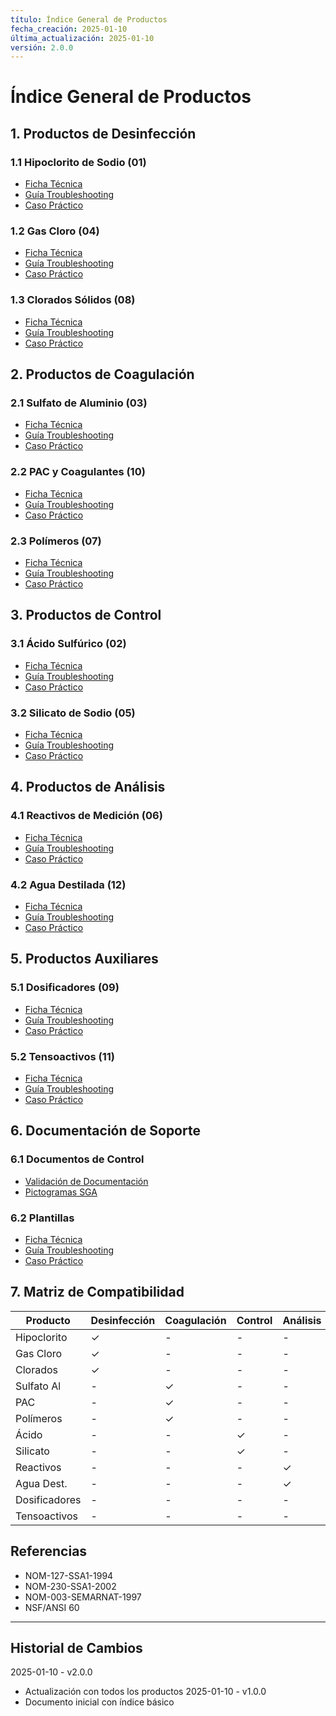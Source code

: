 ```yaml
---
título: Índice General de Productos
fecha_creación: 2025-01-10
última_actualización: 2025-01-10
versión: 2.0.0
---
```


# Índice General de Productos

## 1. Productos de Desinfección

### 1.1 Hipoclorito de Sodio (01)
- [Ficha Técnica](01_hipoclorito_sodio.md)
- [Guía Troubleshooting](01_hipoclorito_sodio_troubleshooting.md)
- [Caso Práctico](01_hipoclorito_sodio_caso.md)

### 1.2 Gas Cloro (04)
- [Ficha Técnica](04_gas_cloro.md)
- [Guía Troubleshooting](04_gas_cloro_troubleshooting.md)
- [Caso Práctico](04_gas_cloro_caso.md)

### 1.3 Clorados Sólidos (08)
- [Ficha Técnica](08_clorados_solidos.md)
- [Guía Troubleshooting](08_clorados_solidos_troubleshooting.md)
- [Caso Práctico](08_clorados_solidos_caso.md)

## 2. Productos de Coagulación

### 2.1 Sulfato de Aluminio (03)
- [Ficha Técnica](03_sulfato_aluminio.md)
- [Guía Troubleshooting](03_sulfato_aluminio_troubleshooting.md)
- [Caso Práctico](03_sulfato_aluminio_caso.md)

### 2.2 PAC y Coagulantes (10)
- [Ficha Técnica](10_pac_coagulantes.md)
- [Guía Troubleshooting](10_pac_coagulantes_troubleshooting.md)
- [Caso Práctico](10_pac_coagulantes_caso.md)

### 2.3 Polímeros (07)
- [Ficha Técnica](07_polimeros.md)
- [Guía Troubleshooting](07_polimeros_troubleshooting.md)
- [Caso Práctico](07_polimeros_caso.md)

## 3. Productos de Control

### 3.1 Ácido Sulfúrico (02)
- [Ficha Técnica](02_acido_sulfurico.md)
- [Guía Troubleshooting](02_acido_sulfurico_troubleshooting.md)
- [Caso Práctico](02_acido_sulfurico_caso.md)

### 3.2 Silicato de Sodio (05)
- [Ficha Técnica](05_silicato_sodio.md)
- [Guía Troubleshooting](05_silicato_sodio_troubleshooting.md)
- [Caso Práctico](05_silicato_sodio_caso.md)

## 4. Productos de Análisis

### 4.1 Reactivos de Medición (06)
- [Ficha Técnica](06_reactivos_medicion.md)
- [Guía Troubleshooting](06_reactivos_medicion_troubleshooting.md)
- [Caso Práctico](06_reactivos_medicion_caso.md)

### 4.2 Agua Destilada (12)
- [Ficha Técnica](12_agua_destilada.md)
- [Guía Troubleshooting](12_agua_destilada_troubleshooting.md)
- [Caso Práctico](12_agua_destilada_caso.md)

## 5. Productos Auxiliares

### 5.1 Dosificadores (09)
- [Ficha Técnica](09_dosificadores.md)
- [Guía Troubleshooting](09_dosificadores_troubleshooting.md)
- [Caso Práctico](09_dosificadores_caso.md)

### 5.2 Tensoactivos (11)
- [Ficha Técnica](11_tensoactivos.md)
- [Guía Troubleshooting](11_tensoactivos_troubleshooting.md)
- [Caso Práctico](11_tensoactivos_caso.md)

## 6. Documentación de Soporte

### 6.1 Documentos de Control
- [Validación de Documentación](00_validacion_documentacion.md)
- [Pictogramas SGA](00_pictogramas_sga.md)

### 6.2 Plantillas
- [Ficha Técnica](../../../04_recursos/02_plantillas/01_documentacion/01_ficha_tecnica.md)
- [Guía Troubleshooting](../../../04_recursos/02_plantillas/01_documentacion/02_troubleshooting.md)
- [Caso Práctico](../../../04_recursos/02_plantillas/01_documentacion/03_caso_practico.md)

## 7. Matriz de Compatibilidad

| Producto | Desinfección | Coagulación | Control | Análisis | Auxiliar |
|----------|--------------|-------------|---------|-----------|----------|
| Hipoclorito | ✓ | - | - | - | - |
| Gas Cloro | ✓ | - | - | - | - |
| Clorados | ✓ | - | - | - | - |
| Sulfato Al | - | ✓ | - | - | - |
| PAC | - | ✓ | - | - | - |
| Polímeros | - | ✓ | - | - | - |
| Ácido | - | - | ✓ | - | - |
| Silicato | - | - | ✓ | - | - |
| Reactivos | - | - | - | ✓ | - |
| Agua Dest. | - | - | - | ✓ | - |
| Dosificadores | - | - | - | - | ✓ |
| Tensoactivos | - | - | - | - | ✓ |

## Referencias
- NOM-127-SSA1-1994
- NOM-230-SSA1-2002
- NOM-003-SEMARNAT-1997
- NSF/ANSI 60

---
## Historial de Cambios
2025-01-10 - v2.0.0
- Actualización con todos los productos
2025-01-10 - v1.0.0
- Documento inicial con índice básico